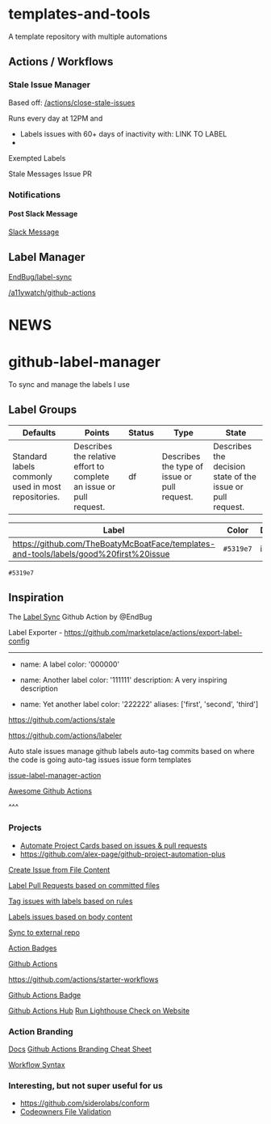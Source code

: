 # templates-and-tools

A template repository with multiple automations

## Actions / Workflows

### Stale Issue Manager

Based off: [/actions/close-stale-issues](https://github.com/marketplace/actions/close-stale-issues)

Runs every day at 12PM and

- Labels issues with 60+ days of inactivity with: LINK TO LABEL
-

Exempted Labels

Stale Messages
Issue
PR

### Notifications

#### Post Slack Message

[Slack Message](https://github.com/abinoda/slack-action)

## Label Manager

[EndBug/label-sync](https://github.com/EndBug/label-sync)

[/a11ywatch/github-actions](/a11ywatch/github-actions)

# NEWS

# github-label-manager

To sync and manage the labels I use

## Label Groups

| **Defaults**                                        | Points                                                              | Status | Type                                         | State                                                      |
| --------------------------------------------------- | ------------------------------------------------------------------- | ------ | -------------------------------------------- | ---------------------------------------------------------- |
| Standard labels commonly used in most repositories. | Describes the relative effort to complete an issue or pull request. | df     | Describes the type of issue or pull request. | Describes the decision state of the issue or pull request. |

| Label                                                                                 | Color     | Description | Alias |
| ------------------------------------------------------------------------------------- | --------- | ----------- | ----- |
| https://github.com/TheBoatyMcBoatFace/templates-and-tools/labels/good%20first%20issue | `#5319e7` | ids         | asl   |

`#5319e7`

## Inspiration

The [Label Sync](https://github.com/marketplace/actions/label-sync) Github Action by @EndBug

Label Exporter - https://github.com/marketplace/actions/export-label-config

---

- name: A label
  color: '000000'

- name: Another label
  color: '111111'
  description: A very inspiring description

- name: Yet another label
  color: '222222'
  aliases: ['first', 'second', 'third']

https://github.com/actions/stale

https://github.com/actions/labeler

Auto stale issues
manage github labels
auto-tag commits based on where the code is going
auto-tag issues
issue form templates

[issue-label-manager-action](https://github.com/lannonbr/issue-label-manager-action)

[Awesome Github Actions](https://github.com/sdras/awesome-actions)

^^^

### Projects

- [Automate Project Cards based on issues & pull requests](https://github.com/alex-page/github-project-automation-plus)
- https://github.com/alex-page/github-project-automation-plus

[Create Issue from File Content](https://github.com/peter-evans/create-issue-from-file)

[Label Pull Requests based on committed files](https://github.com/Decathlon/pull-request-labeler-action)

[Tag issues with labels based on rules](https://github.com/damccorm/tag-ur-it)

[Labels issues based on body content](https://github.com/Renato66/auto-label)

[Sync to external repo](https://github.com/kai-tub/external-repo-sync-action)

[Action Badges](https://github.com/atrox/github-actions-badge)

[Github Actions](https://github.com/orgs/actions/repositories?type=all)

https://github.com/actions/starter-workflows

[Github Actions Badge](https://actions-badge.atrox.dev/)

[Github Actions Hub](https://github.com/actionshub)
[Run Lighthouse Check on Website](https://github.com/jakejarvis/lighthouse-action)

### Action Branding

[Docs](https://docs.github.com/en/actions/creating-actions/metadata-syntax-for-github-actions#branding)
[Github Actions Branding Cheat Sheet](https://haya14busa.github.io/github-action-brandings/)

[Workflow Syntax](https://docs.github.com/en/enterprise-server@3.3/actions/using-workflows/workflow-syntax-for-github-actions)

### Interesting, but not super useful for us

- https://github.com/siderolabs/conform
- [Codeowners File Validation](https://github.com/mszostok/codeowners-validator)
